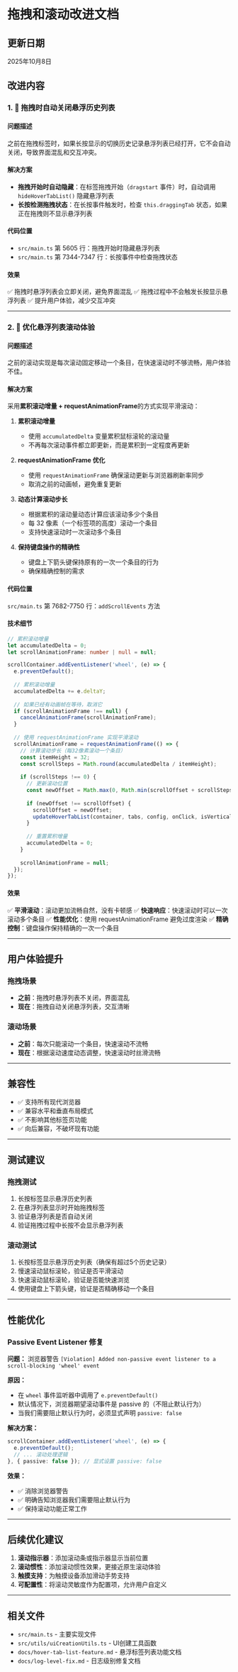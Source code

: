 # 拖拽和滚动改进文档

## 更新日期
2025年10月8日

## 改进内容

### 1. 🎯 拖拽时自动关闭悬浮历史列表

#### 问题描述
之前在拖拽标签时，如果长按显示的切换历史记录悬浮列表已经打开，它不会自动关闭，导致界面混乱和交互冲突。

#### 解决方案
- **拖拽开始时自动隐藏**：在标签拖拽开始（`dragstart` 事件）时，自动调用 `hideHoverTabList()` 隐藏悬浮列表
- **长按检测拖拽状态**：在长按事件触发时，检查 `this.draggingTab` 状态，如果正在拖拽则不显示悬浮列表

#### 代码位置
- `src/main.ts` 第 5605 行：拖拽开始时隐藏悬浮列表
- `src/main.ts` 第 7344-7347 行：长按事件中检查拖拽状态

#### 效果
✅ 拖拽时悬浮列表会立即关闭，避免界面混乱
✅ 拖拽过程中不会触发长按显示悬浮列表
✅ 提升用户体验，减少交互冲突

---

### 2. 🎨 优化悬浮列表滚动体验

#### 问题描述
之前的滚动实现是每次滚动固定移动一个条目，在快速滚动时不够流畅，用户体验不佳。

#### 解决方案
采用**累积滚动增量 + requestAnimationFrame**的方式实现平滑滚动：

1. **累积滚动增量**
   - 使用 `accumulatedDelta` 变量累积鼠标滚轮的滚动量
   - 不再每次滚动事件都立即更新，而是累积到一定程度再更新

2. **requestAnimationFrame 优化**
   - 使用 `requestAnimationFrame` 确保滚动更新与浏览器刷新率同步
   - 取消之前的动画帧，避免重复更新

3. **动态计算滚动步长**
   - 根据累积的滚动量动态计算应该滚动多少个条目
   - 每 32 像素（一个标签项的高度）滚动一个条目
   - 支持快速滚动时一次滚动多个条目

4. **保持键盘操作的精确性**
   - 键盘上下箭头键保持原有的一次一个条目的行为
   - 确保精确控制的需求

#### 代码位置
`src/main.ts` 第 7682-7750 行：`addScrollEvents` 方法

#### 技术细节

```typescript
// 累积滚动增量
let accumulatedDelta = 0;
let scrollAnimationFrame: number | null = null;

scrollContainer.addEventListener('wheel', (e) => {
  e.preventDefault();
  
  // 累积滚动增量
  accumulatedDelta += e.deltaY;
  
  // 如果已经有动画帧在等待，取消它
  if (scrollAnimationFrame !== null) {
    cancelAnimationFrame(scrollAnimationFrame);
  }
  
  // 使用 requestAnimationFrame 实现平滑滚动
  scrollAnimationFrame = requestAnimationFrame(() => {
    // 计算滚动步长（每32像素滚动一个条目）
    const itemHeight = 32;
    const scrollSteps = Math.round(accumulatedDelta / itemHeight);
    
    if (scrollSteps !== 0) {
      // 更新滚动位置
      const newOffset = Math.max(0, Math.min(scrollOffset + scrollSteps, tabs.length - config.maxDisplayCount));
      
      if (newOffset !== scrollOffset) {
        scrollOffset = newOffset;
        updateHoverTabList(container, tabs, config, onClick, isVerticalMode, scrollOffset);
      }
      
      // 重置累积增量
      accumulatedDelta = 0;
    }
    
    scrollAnimationFrame = null;
  });
});
```

#### 效果
✅ **平滑滚动**：滚动更加流畅自然，没有卡顿感
✅ **快速响应**：快速滚动时可以一次滚动多个条目
✅ **性能优化**：使用 requestAnimationFrame 避免过度渲染
✅ **精确控制**：键盘操作保持精确的一次一个条目

---

## 用户体验提升

### 拖拽场景
- **之前**：拖拽时悬浮列表不关闭，界面混乱
- **现在**：拖拽自动关闭悬浮列表，交互清晰

### 滚动场景
- **之前**：每次只能滚动一个条目，快速滚动不流畅
- **现在**：根据滚动速度动态调整，快速滚动时丝滑流畅

---

## 兼容性

- ✅ 支持所有现代浏览器
- ✅ 兼容水平和垂直布局模式
- ✅ 不影响其他标签页功能
- ✅ 向后兼容，不破坏现有功能

---

## 测试建议

### 拖拽测试
1. 长按标签显示悬浮历史列表
2. 在悬浮列表显示时开始拖拽标签
3. 验证悬浮列表是否自动关闭
4. 验证拖拽过程中长按不会显示悬浮列表

### 滚动测试
1. 长按标签显示悬浮历史列表（确保有超过5个历史记录）
2. 慢速滚动鼠标滚轮，验证是否平滑滚动
3. 快速滚动鼠标滚轮，验证是否能快速浏览
4. 使用键盘上下箭头键，验证是否精确移动一个条目

---

## 性能优化

### Passive Event Listener 修复

**问题：**
浏览器警告 `[Violation] Added non-passive event listener to a scroll-blocking 'wheel' event`

**原因：**
- 在 `wheel` 事件监听器中调用了 `e.preventDefault()`
- 默认情况下，浏览器期望滚动事件是 passive 的（不阻止默认行为）
- 当我们需要阻止默认行为时，必须显式声明 `passive: false`

**解决方案：**
```typescript
scrollContainer.addEventListener('wheel', (e) => {
  e.preventDefault();
  // ... 滚动处理逻辑
}, { passive: false }); // 显式设置 passive: false
```

**效果：**
- ✅ 消除浏览器警告
- ✅ 明确告知浏览器我们需要阻止默认行为
- ✅ 保持滚动功能正常工作

---

## 后续优化建议

1. **滚动指示器**：添加滚动条或指示器显示当前位置
2. **滚动惯性**：添加滚动惯性效果，更接近原生滚动体验
3. **触摸支持**：为触摸设备添加滑动手势支持
4. **可配置性**：将滚动灵敏度作为配置项，允许用户自定义

---

## 相关文件

- `src/main.ts` - 主要实现文件
- `src/utils/uiCreationUtils.ts` - UI创建工具函数
- `docs/hover-tab-list-feature.md` - 悬浮标签列表功能文档
- `docs/log-level-fix.md` - 日志级别修复文档

